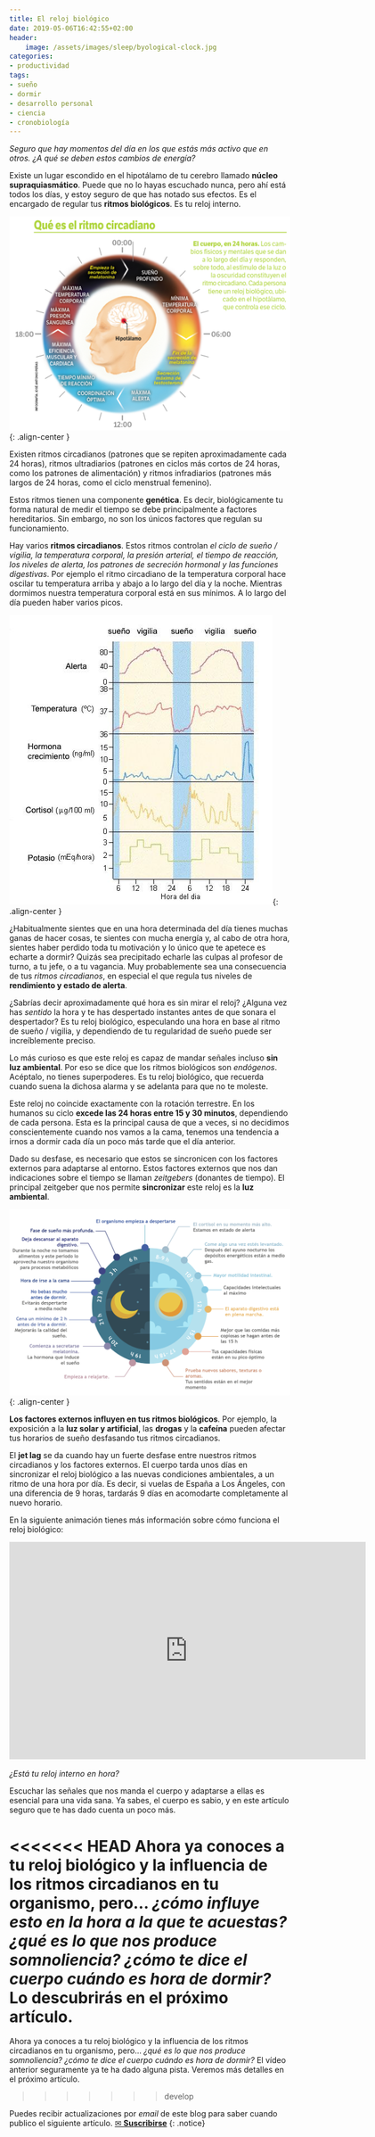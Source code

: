 ```yaml
---
title: El reloj biológico
date: 2019-05-06T16:42:55+02:00
header:
    image: /assets/images/sleep/byological-clock.jpg
categories:
- productividad
tags:
- sueño
- dormir
- desarrollo personal
- ciencia
- cronobiología
---
```


*Seguro que hay momentos del día en los que estás más activo que en otros. ¿A qué se deben estos cambios de energía?*

Existe un lugar escondido en el hipotálamo de tu cerebro llamado **núcleo supraquiasmático**. Puede que no lo hayas escuchado nunca, pero ahí está todos los días, y estoy seguro de que has notado sus efectos. Es el encargado de regular tus **ritmos biológicos**. Es tu reloj interno.

![image-center](/assets/images/sleep/ritmo-circadiano-24h.png){: .align-center }

Existen ritmos circadianos (patrones que se repiten aproximadamente cada 24 horas), ritmos ultradiarios (patrones en ciclos más cortos de 24 horas, como los patrones de alimentación) y ritmos infradiarios (patrones más largos de 24 horas, como el ciclo menstrual femenino).

Estos ritmos tienen una componente **genética**. Es decir, biológicamente tu forma natural de medir el tiempo se debe principalmente a factores hereditarios. Sin embargo, no son los únicos factores que regulan su funcionamiento.

Hay varios **ritmos circadianos**. Estos ritmos controlan *el ciclo de sueño / vigilia, la temperatura corporal, la presión arterial, el tiempo de reacción, los niveles de alerta, los patrones de secreción hormonal y las funciones digestivas*. Por ejemplo el ritmo circadiano de la temperatura corporal hace oscilar tu temperatura arriba y abajo a lo largo del día y la noche. Mientras dormimos nuestra temperatura corporal está en sus mínimos. A lo largo del día pueden haber varios picos.

![image-center](/assets/images/sleep/ritmos-circadianos.jpeg){: .align-center }

¿Habitualmente sientes que en una hora determinada del día tienes muchas ganas de hacer cosas, te sientes con mucha energía y, al cabo de otra hora, sientes haber perdido toda tu motivación y lo único que te apetece es echarte a dormir? Quizás sea precipitado echarle las culpas al profesor de turno, a tu jefe, o a tu vagancia. Muy probablemente sea una consecuencia de tus *ritmos circadianos*, en especial el que regula tus niveles de **rendimiento y estado de alerta**.

¿Sabrías decir aproximadamente qué hora es sin mirar el reloj? ¿Alguna vez has *sentido* la hora y te has despertado instantes antes de que sonara el despertador? Es tu reloj biológico, especulando una hora en base al ritmo de sueño / vigilia, y dependiendo de tu regularidad de sueño puede ser increíblemente preciso.

Lo más curioso es que este reloj es capaz de mandar señales incluso **sin luz ambiental**. Por eso se dice que los ritmos biológicos son *endógenos*. Acéptalo, no tienes superpoderes. Es tu reloj biológico, que recuerda cuando suena la dichosa alarma y se adelanta para que no te moleste.

Este reloj no coincide exactamente con la rotación terrestre. En los humanos su ciclo **excede las 24 horas entre 15 y 30 minutos**, dependiendo de cada persona. Esta es la principal causa de que a veces, si no decidimos conscientemente cuando nos vamos a la cama, tenemos una tendencia a irnos a dormir cada día un poco más tarde que el día anterior.

Dado su desfase, es necesario que estos se sincronicen con los factores externos para adaptarse al entorno. Estos factores externos que nos dan indicaciones sobre el tiempo se llaman *zeitgebers* (donantes de tiempo). El principal zeitgeber que nos permite **sincronizar** este reloj es la **luz ambiental**.

![image-center](/assets/images/sleep/cronobiologia.png){: .align-center }

**Los factores externos influyen en tus ritmos biológicos**. Por ejemplo, la exposición a la **luz solar y artificial**, las **drogas** y la **cafeína** pueden afectar tus horarios de sueño desfasando tus ritmos circadianos.

El **jet lag** se da cuando hay un fuerte desfase entre nuestros ritmos circadianos y los factores externos. El cuerpo tarda unos días en sincronizar el reloj biológico a las nuevas condiciones ambientales, a un ritmo de una hora por día. Es decir, si vuelas de España a Los Ángeles, con una diferencia de 9 horas, tardarás 9 días en acomodarte completamente al nuevo horario.

En la siguiente animación tienes más información sobre cómo funciona el reloj biológico:

<iframe width="640" height="390" src="https://www.youtube-nocookie.com/embed/Y8ZXOfWUbms" frameborder="0" allowfullscreen></iframe>

*¿Está tu reloj interno en hora?*

Escuchar las señales que nos manda el cuerpo y adaptarse a ellas es esencial para una vida sana. Ya sabes, el cuerpo es sabio, y en este artículo seguro que te has dado cuenta un poco más.

<<<<<<< HEAD
Ahora ya conoces a tu reloj biológico y la influencia de los ritmos circadianos en tu organismo, pero… *¿cómo influye esto en la hora a la que te acuestas? ¿qué es lo que nos produce somnoliencia? ¿cómo te dice el cuerpo cuándo es hora de dormir?* Lo descubrirás en el próximo artículo.
=======
Ahora ya conoces a tu reloj biológico y la influencia de los ritmos circadianos en tu organismo, pero… *¿qué es lo que nos produce somnoliencia? ¿cómo te dice el cuerpo cuándo es hora de dormir?* El vídeo anterior seguramente ya te ha dado alguna pista. Veremos más detalles en el próximo artículo.
>>>>>>> develop

Puedes recibir actualizaciones por _email_ de este blog para saber cuando publico el siguiente artículo.
<a href="#" id="subscribe-intro" class="btn center">✉ <b>Suscribirse</b></a>
{: .notice}